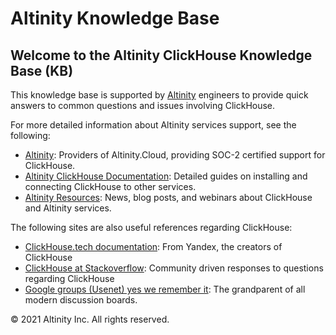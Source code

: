 # Altinity Knowledge Base

## Welcome to the Altinity ClickHouse Knowledge Base \(KB\)

This knowledge base is supported by [Altinity](http://altinity.com/) engineers to provide quick answers to common questions and issues involving ClickHouse.

For more detailed information about Altinity services support, see the following:

* [Altinity](https://altinity.com/): Providers of Altinity.Cloud, providing SOC-2 certified support for ClickHouse.
* [Altinity ClickHouse Documentation](https://docs.altinity.com): Detailed guides on installing and connecting ClickHouse to other services.
* [Altinity Resources](https://altinity.com/resources/): News, blog posts, and webinars about ClickHouse and Altinity services.

The following sites are also useful references regarding ClickHouse:

* [ClickHouse.tech documentation](https://clickhouse.tech/docs/en/): From Yandex, the creators of ClickHouse
* [ClickHouse at Stackoverflow](https://stackoverflow.com/questions/tagged/clickhouse): Community driven responses to questions regarding ClickHouse
* [Google groups \(Usenet\) yes we remember it](https://groups.google.com/g/clickhouse): The grandparent of all modern discussion boards.

© 2021 Altinity Inc. All rights reserved.

